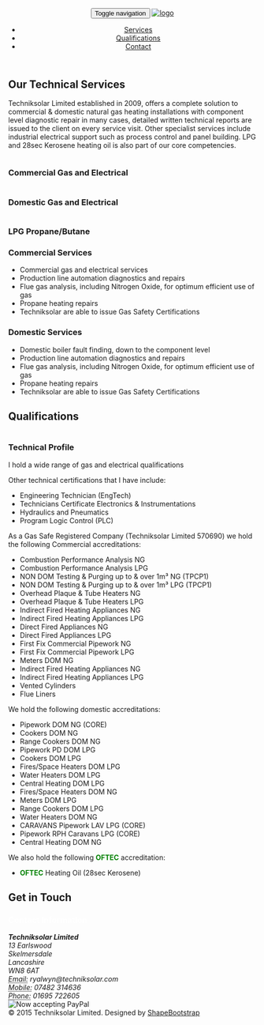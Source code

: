 <head>
    <meta charset="utf-8">
    <meta name="viewport" content="width=device-width, initial-scale=1.0">
    <meta name="description" content="">
    <meta name="author" content="">
    <title>Techniksolar Limited - Commercial and Domestic Gas and Electric</title>
	<!-- core CSS -->
    <link href="css/bootstrap.min.css" rel="stylesheet">
    <link href="css/font-awesome.min.css" rel="stylesheet">
    <link href="css/animate.min.css" rel="stylesheet">
    <link href="css/owl.carousel.css" rel="stylesheet">
    <link href="css/owl.transitions.css" rel="stylesheet">
    <link href="css/prettyPhoto.css" rel="stylesheet">
    <link href="css/main.css" rel="stylesheet">
    <link href="css/responsive.css" rel="stylesheet">
    <link rel="shortcut icon" href="images/ico/favicon.ico">
    <link rel="apple-touch-icon-precomposed" sizes="144x144" href="images/ico/apple-touch-icon-144-precomposed.png">
    <link rel="apple-touch-icon-precomposed" sizes="114x114" href="images/ico/apple-touch-icon-114-precomposed.png">
    <link rel="apple-touch-icon-precomposed" sizes="72x72" href="images/ico/apple-touch-icon-72-precomposed.png">
    <link rel="apple-touch-icon-precomposed" href="images/ico/apple-touch-icon-57-precomposed.png">
</head><!--/head-->

<body id="home" class="homepage">
    <header id="header">
        <nav id="main-menu" class="navbar navbar-default navbar-fixed-top" role="banner">
            <div class="container">
                <div class="navbar-header">
                    <button type="button" class="navbar-toggle" data-toggle="collapse" data-target=".navbar-collapse">
                        <span class="sr-only">Toggle navigation</span>
                        <span class="icon-bar"></span>
                        <span class="icon-bar"></span>
                        <span class="icon-bar"></span>
                    </button>
                    <a class="navbar-brand " href="index.html"><img src="images/logo-tweak.png" alt="logo"></a>
                </div>
                <div class="collapse navbar-collapse navbar-right">
                    <ul class="nav navbar-nav">
                        <!-- <li class="scroll active"><a href="#home">Home</a></li> -->
                        <li class="scroll"><a href="#portfolio">Services</a></li>
                        <li class="scroll"><a href="#about">Qualifications</a></li>
                        <li class="scroll"><a href="#get-in-touch">Contact</a></li>
                    </ul>
                </div>
            </div><!--/.container-->
        </nav><!--/nav-->
    </header><!--/header-->
    <div id="portfolio">
        <div class="container">
            <div class="section-header">
                <h2 class="section-title text-center wow fadeInDown">Our Technical Services</h2>
                <p class="text-center wow fadeInDown">Techniksolar Limited established in 2009, offers a complete solution to commercial & domestic natural gas heating installations with component level diagnostic repair in many cases, detailed written technical reports are issued to the client on every service visit. Other specialist services include industrial electrical support such as process control and panel building. LPG and 28sec Kerosene heating oil is also part of our core competencies.
            </div>
            <div class="portfolio-items">
                <div class="portfolio-item creative">
                    <div class="portfolio-item-inner">
                        <img class="img-responsive" src="images/portfolio/01.jpg" alt="">
                        <div class="portfolio-info">
                            <h3>Commercial Gas and Electrical</h3>
                        </div>
                    </div>
                </div><!--/.portfolio-item-->
                <div class="portfolio-item corporate portfolio">
                    <div class="portfolio-item-inner">
                        <img class="img-responsive" src="images/portfolio/02.jpg" alt="">
                        <div class="portfolio-info">
                            <h3>Domestic Gas and Electrical</h3>
                        </div>
                    </div>
                </div>
                <div class="portfolio-item creative">
                    <div class="portfolio-item-inner">
                        <img class="img-responsive" src="images/portfolio/03.jpg" alt="">
                        <div class="portfolio-info">
                            <h3>LPG Propane/Butane</h3>
                        </div>
                    </div>
                </div><!--/.portfolio-item-->
            </div>
          <div class="row" style="padding 50px;margin-top:20px;margin-bottom:20px">
            <div class="col-sm-6 wow fadeInLeft">
                <h3 class="column-title">Commercial Services</h3>
                <!-- 16:9 aspect ratio -->
                <ul class="wow fadeInDown">
                  <li>Commercial gas and electrical services</li>
                  <li>Production line automation diagnostics and repairs</li>
                  <li>Flue gas analysis, including Nitrogen Oxide, for optimum efficient use of gas</li>
                  <li>Propane heating repairs</li>
                  <li>Techniksolar are able to issue Gas Safety Certifications</li>
                </ul>
            </div>
            <div class="col-sm-6 wow fadeInRight">
                <h3 class="column-title">Domestic Services</h3>
                <ul class="wow fadeInDown">
                  <li>Domestic boiler fault finding, down to the component level</li>
                  <li>Production line automation diagnostics and repairs</li>
                  <li>Flue gas analysis, including Nitrogen Oxide, for optimum efficient use of gas</li>
                  <li>Propane heating repairs</li>
                  <li>Techniksolar are able to issue Gas Safety Certifications</li>
                </ul>
            </div>
          </div>
        </div>
        <div class="container">
            <div class="section-header">
                <h2 class="section-title text-center wow fadeInDown">Qualifications</h2>
            </div>
            <div class="row">
              <div class="col-sm-6">
                <div class="row  wow fadeInLeft">
                    <img class="img-responsive padding10px" src="images/qualifications/ACSJIBECS.jpg" alt="">
                </div>
                <div class="row  wow fadeInLeft">
                      <img class="img-responsive padding10px" src="images/qualifications/caddy-larger.jpg" alt="">
                </div>
                <div class="row">
                  <div class="padding10px col-sm-12 wow" >
                    <img class="img-responsive" src="images/qualifications/gas-safe.jpg" alt="">
                  </div>
                </div>
                <div class="row wow fadeInLeft">
                  <img class="img-responsive padding10px" src="images/qualifications/Businesscard.png" alt="">
                </div>
              </div>
                <div class=" padding10px col-sm-6 wow fadeInRight">
                  <h3 class="column-title">Technical Profile</h3>
                  <p>I hold a wide range of gas and electrical qualifications</p>
                  Other technical certifications that I have include:
                  <ul>
                    <li>Engineering Technician (EngTech)</li>
                    <li>Technicians Certificate Electronics & Instrumentations</li>
                    <li>Hydraulics and Pneumatics</li>
                    <li>Program Logic Control (PLC)</li>
                  </ul>
                  As a Gas Safe Registered Company (Techniksolar Limited 570690) we hold the following Commercial accreditations:
                  <ul>
                  <li>Combustion Performance Analysis NG</li>
                  <li>Combustion Performance Analysis LPG</li>
                  <li>NON DOM Testing & Purging up to & over 1m³ NG (TPCP1)</li>
                  <li>NON DOM Testing & Purging up to & over 1m³ LPG (TPCP1)</li>
                  <li>Overhead Plaque & Tube Heaters NG</li>
                  <li>Overhead Plaque & Tube Heaters LPG</li>
                  <li>Indirect Fired Heating Appliances NG</li>
                  <li>Indirect Fired Heating Appliances LPG</li>
                  <li>Direct Fired Appliances NG</li>
                  <li>Direct Fired Appliances LPG</li>
                  <li>First Fix Commercial Pipework NG</li>
                  <li>First Fix Commercial Pipework LPG</li>
                  <li>Meters DOM NG</li>
                  <li>Indirect Fired Heating Appliances NG</li>
                  <li>Indirect Fired Heating Appliances LPG</li>
                  <li>Vented Cylinders</li>
                  <li>Flue Liners</li>
                </ul>
                We hold the following domestic accreditations:
                <ul>
                  <li>Pipework DOM NG (CORE)</li>
                  <li>Cookers DOM NG</li>
                  <li>Range Cookers DOM NG</li>
                  <li>Pipework PD DOM LPG</li>
                  <li>Cookers DOM LPG</li>
                  <li>Fires/Space Heaters DOM LPG</li>
                  <li>Water Heaters DOM LPG</li>
                  <li>Central Heating DOM LPG</li>
                  <li>Fires/Space Heaters DOM NG</li>
                  <li>Meters DOM LPG</li>
                  <li>Range Cookers DOM LPG</li>
                  <li>Water Heaters DOM NG</li>
                  <li>CARAVANS Pipework LAV LPG (CORE)</li>
                  <li>Pipework RPH Caravans LPG (CORE)</li>
                  <li>Central Heating DOM NG</li>
                </ul>
                We also hold the following <font color="#008000"><b>OFTEC</b></font> accreditation:
                <ul><li><font color="#008000"><b>OFTEC</b></font> Heating Oil (28sec Kerosene)</li></ul>
                </div>
            </div>
        </div>
        <div class="container">
            <div class="section-header">
                <h2 class="section-title text-center wow fadeInDown">Get in Touch</h2>
            </div>
        </div>
        <div class="container-wrapper">
            <div class="container">
                <div class="row">
                    <div class="contact-form">
                      <div class="row">
                        <div class="col-sm-9">
                        <h3><font  color="#ffffff">Contact Information</font></h3>
                        <address>
                          <strong>Techniksolar Limited</strong><br>
                          13 Earlswood<br>
                          Skelmersdale<br>
                          Lancashire<br>
                          WN8 6AT<br>
                          <abbr title="Email">Email:</abbr> ryalwyn@techniksolar.com<br/>
                          <abbr title="Mobile">Mobile:</abbr> 07482 314636<br/>
                          <abbr title="Landline">Phone:</abbr> 01695 722605
                        </address>
                        </div>
                        <div class="col-sm-3">
                            <img src="https://www.paypalobjects.com/webstatic/mktg/logo/bdg_now_accepting_pp_2line_w.png" border="0" alt="Now accepting PayPal">
                        </div>
                </div>
            </div>
        </div>
    <footer id="footer">
        <div class="container">
            <div class="row">
                <div class="col-sm-6">
                    &copy; 2015 Techniksolar Limited. Designed by <a target="_blank" href="http://shapebootstrap.net/" title="Free Twitter Bootstrap WordPress Themes and HTML templates">ShapeBootstrap</a>
                </div>
            </div>
        </div>
    </footer><!--/#footer-->
    <script src="js/jquery.js"></script>
    <script src="js/bootstrap.min.js"></script>
    <script src="js/mousescroll.js"></script>
    <script src="js/smoothscroll.js"></script>
    <script src="js/jquery.isotope.min.js"></script>
    <script src="js/jquery.inview.min.js"></script>
    <script src="js/wow.min.js"></script>
    <script src="js/main.js"></script>

